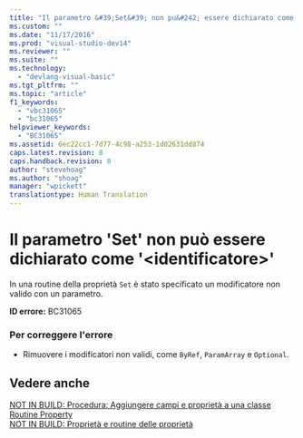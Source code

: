 ```yaml
---
title: "Il parametro &#39;Set&#39; non pu&#242; essere dichiarato come &#39;&lt;identificatore&gt;&#39; | Microsoft Docs"
ms.custom: ""
ms.date: "11/17/2016"
ms.prod: "visual-studio-dev14"
ms.reviewer: ""
ms.suite: ""
ms.technology: 
  - "devlang-visual-basic"
ms.tgt_pltfrm: ""
ms.topic: "article"
f1_keywords: 
  - "vbc31065"
  - "bc31065"
helpviewer_keywords: 
  - "BC31065"
ms.assetid: 6ec22cc1-7d77-4c98-a253-1d02631dd874
caps.latest.revision: 8
caps.handback.revision: 8
author: "stevehoag"
ms.author: "shoag"
manager: "wpickett"
translationtype: Human Translation
---
```

# Il parametro &#39;Set&#39; non pu&#242; essere dichiarato come &#39;&lt;identificatore&gt;&#39;
In una routine della proprietà `Set` è stato specificato un modificatore non valido con un parametro.  
  
 **ID errore:** BC31065  
  
### Per correggere l'errore  
  
-   Rimuovere i modificatori non validi, come `ByRef`, `ParamArray` e `Optional`.  
  
## Vedere anche  
 [NOT IN BUILD: Procedura: Aggiungere campi e proprietà a una classe](http://msdn.microsoft.com/it-it/ae53f61b-3abc-413e-8931-703c5f5e8fc2)   
 [Routine Property](../../visual-basic/programming-guide/language-features/procedures/property-procedures.md)   
 [NOT IN BUILD: Proprietà e routine delle proprietà](http://msdn.microsoft.com/it-it/23e2a1ec-7e9d-4109-8940-c703d981077b)